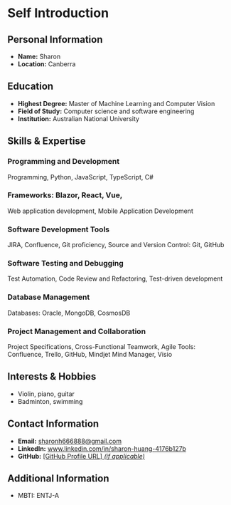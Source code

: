 
# Self Introduction

## Personal Information
- **Name:** Sharon
- **Location:** Canberra

## Education
- **Highest Degree:** Master of Machine Learning and Computer Vision
- **Field of Study:** Computer science and software engineering
- **Institution:** Australian National University

## Skills & Expertise
### Programming and Development
Programming, Python, JavaScript, TypeScript, C#
### Frameworks: Blazor, React, Vue,
Web application development, Mobile Application Development
### Software Development Tools
JIRA, Confluence, Git proficiency, Source and Version Control: Git, GitHub
### Software Testing and Debugging
Test Automation, Code Review and Refactoring, Test-driven development
### Database Management
Databases: Oracle, MongoDB, CosmosDB
### Project Management and Collaboration
Project Specifications, Cross-Functional Teamwork, Agile
Tools: Confluence, Trello, GitHub, Mindjet Mind Manager, Visio

## Interests & Hobbies
- Violin, piano, guitar
- Badminton, swimming

## Contact Information
- **Email:** sharonh666888@gmail.com
- **LinkedIn:** www.linkedin.com/in/sharon-huang-4176b127b
- **GitHub:** [[GitHub Profile URL] *(if applicable)*](https://github.com/Valentina-H0)

## Additional Information
- MBTI: ENTJ-A
